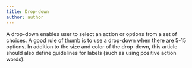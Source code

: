 ```yaml
---
title: Drop-down
author: author
---
```


A drop-down enables user to select an action or options from a set of choices. A good rule of thumb is to use a drop-down when there are 5-15 options. In addition to the size and color of the drop-down, this article should also define guidelines for labels (such as using positive action words).
